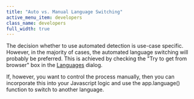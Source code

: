 ```yaml
---
title: "Auto vs. Manual Language Switching"
active_menu_item: developers
class_name: developers
full_width: true
---
```



The decision whether to use automated detection is use-case specific. However, in the majority of cases, the automated language switching will probably be preferred. This is achieved by checking the "Try to get from browser" box in the [Languages](setting-for-auto-language-dete) dialog.

If, however, you want to control the process manually, then you can incorporate this into your Javascript logic and use the app.language() function to switch to another language.

